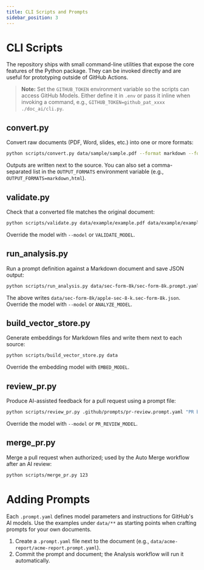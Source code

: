 ```yaml
---
title: CLI Scripts and Prompts
sidebar_position: 3
---
```


# CLI Scripts

The repository ships with small command-line utilities that expose the core features of the Python package. They can be invoked directly and are useful for prototyping outside of GitHub Actions.

> **Note:** Set the `GITHUB_TOKEN` environment variable so the scripts can access GitHub Models. Either define it in `.env` or pass it inline when invoking a command, e.g., `GITHUB_TOKEN=github_pat_xxxx ./doc_ai/cli.py`.

## convert.py
Convert raw documents (PDF, Word, slides, etc.) into one or more formats:

```bash
python scripts/convert.py data/sample/sample.pdf --format markdown --format html
```
Outputs are written next to the source. You can also set a comma-separated list in the `OUTPUT_FORMATS` environment variable (e.g., `OUTPUT_FORMATS=markdown,html`).

## validate.py
Check that a converted file matches the original document:

```bash
python scripts/validate.py data/example/example.pdf data/example/example.pdf.converted.md
```
Override the model with `--model` or `VALIDATE_MODEL`.

## run_analysis.py
Run a prompt definition against a Markdown document and save JSON output:

```bash
python scripts/run_analysis.py data/sec-form-8k/sec-form-8k.prompt.yaml data/sec-form-8k/apple-sec-8-k.pdf.converted.md
```
The above writes `data/sec-form-8k/apple-sec-8-k.sec-form-8k.json`. Override the model with `--model` or `ANALYZE_MODEL`.

## build_vector_store.py
Generate embeddings for Markdown files and write them next to each source:

```bash
python scripts/build_vector_store.py data
```
Override the embedding model with `EMBED_MODEL`.

## review_pr.py
Produce AI-assisted feedback for a pull request using a prompt file:

```bash
python scripts/review_pr.py .github/prompts/pr-review.prompt.yaml "PR body text"
```
Override the model with `--model` or `PR_REVIEW_MODEL`.

## merge_pr.py
Merge a pull request when authorized; used by the Auto Merge workflow after an AI review:

```bash
python scripts/merge_pr.py 123
```

# Adding Prompts

Each `.prompt.yaml` defines model parameters and instructions for GitHub's AI models. Use the examples under `data/**` as starting points when crafting prompts for your own documents.

1. Create a `.prompt.yaml` file next to the document (e.g., `data/acme-report/acme-report.prompt.yaml`).
2. Commit the prompt and document; the Analysis workflow will run it automatically.

